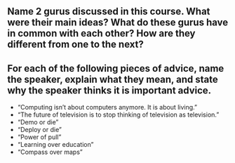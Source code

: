 ## Name 2 gurus discussed in this course. What were their main ideas? What do these gurus have in common with each other? How are they different from one to the next?



## For each of the following pieces of advice, name the speaker, explain what they mean, and state why the speaker thinks  it is important advice.

- “Computing isn’t about computers anymore. It is about living.”
- “The future of television is to stop thinking of television as television.”
- “Demo or die”
- “Deploy or die”
- “Power of pull”
- “Learning over education”
- “Compass over maps”
